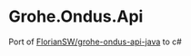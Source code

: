 # Grohe.Ondus.Api
Port of [FlorianSW/grohe-ondus-api-java](https://github.com/FlorianSW/grohe-ondus-api-java) to c#
